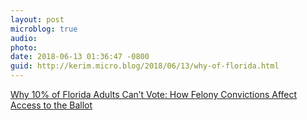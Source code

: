 ```yaml
---
layout: post
microblog: true
audio: 
photo: 
date: 2018-06-13 01:36:47 -0800
guid: http://kerim.micro.blog/2018/06/13/why-of-florida.html
---
```

[Why 10% of Florida Adults Can’t Vote: How Felony Convictions Affect Access to the Ballot](https://www.nytimes.com/interactive/2016/10/06/us/unequal-effect-of-laws-that-block-felons-from-voting.html)
